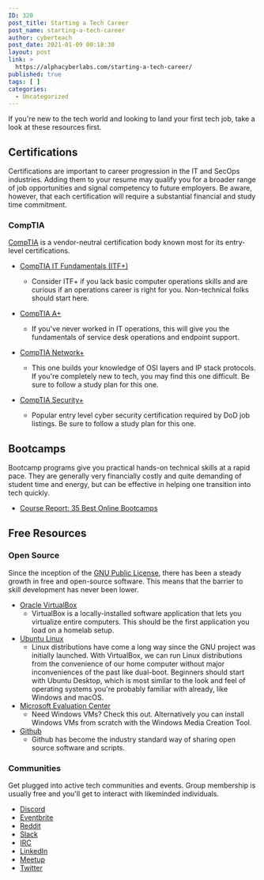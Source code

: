 ```yaml
---
ID: 320
post_title: Starting a Tech Career
post_name: starting-a-tech-career
author: cyberteach
post_date: 2021-01-09 00:18:30
layout: post
link: >
  https://alphacyberlabs.com/starting-a-tech-career/
published: true
tags: [ ]
categories:
  - Uncategorized
---
```

If you're new to the tech world and looking to land your first tech job, take a look at these resources first.

## Certifications

Certifications are important to career progression in the IT and SecOps industries. Adding them to your resume may qualify you for a broader range of job opportunities and signal competency to future employers. Be aware, however, that each certification will require a substantial financial and study time commitment.

### CompTIA

[CompTIA][2] is a vendor-neutral certification body known most for its entry-level certifications.

*   [CompTIA IT Fundamentals (ITF+)][3]
    
    *   Consider ITF+ if you lack basic computer operations skills and are curious if an operations career is right for you. Non-technical folks should start here.

*   [CompTIA A+][4]
    
    *   If you've never worked in IT operations, this will give you the fundamentals of service desk operations and endpoint support.

*   [CompTIA Network+][5]
    
    *   This one builds your knowledge of OSI layers and IP stack protocols. If you're completely new to tech, you may find this one difficult. Be sure to follow a study plan for this one.

*   [CompTIA Security+][6]
    
    *   Popular entry level cyber security certification required by DoD job listings. Be sure to follow a study plan for this one.

## Bootcamps

Bootcamp programs give you practical hands-on technical skills at a rapid pace. They are generally very financially costly and quite demanding of student time and energy, but can be effective in helping one transition into tech quickly.

*   [Course Report: 35 Best Online Bootcamps][7]

## Free Resources

### Open Source

Since the inception of the [GNU Public License][8], there has been a steady growth in free and open-source software. This means that the barrier to skill development has never been lower.

*   [Oracle VirtualBox][9] 
    *   VirtualBox is a locally-installed software application that lets you virtualize entire computers. This should be the first application you load on a homelab setup.
*   [Ubuntu Linux][10] 
    *   Linux distributions have come a long way since the GNU project was initially launched. With VirtualBox, we can run Linux distributions from the convenience of our home computer without major inconveniences of the past like dual-boot. Beginners should start with Ubuntu Desktop, which is most similar to the look and feel of operating systems you're probably familiar with already, like Windows and macOS.
*   [Microsoft Evaluation Center][11] 
    *   Need Windows VMs? Check this out. Alternatively you can install Windows VMs from scratch with the Windows Media Creation Tool.
*   [Github][12] 
    *   Github has become the industry standard way of sharing open source software and scripts.

### Communities

Get plugged into active tech communities and events. Group membership is usually free and you'll get to interact with likeminded individuals.

*   [Discord][13]
*   [Eventbrite][14]
*   [Reddit][15]
*   [Slack][16]
*   [IRC][17]
*   [LinkedIn][18]
*   [Meetup][19]
*   [Twitter][20]

#

 [1]: ../../_images/code-1839406_640.jpg
 [2]: https://www.comptia.org/home
 [3]: https://www.comptia.org/certifications/it-fundamentals
 [4]: https://www.comptia.org/certifications/a
 [5]: https://www.comptia.org/certifications/network
 [6]: https://www.comptia.org/certifications/security
 [7]: https://www.coursereport.com/best-online-bootcamps
 [8]: https://en.wikipedia.org/wiki/GNU_General_Public_License
 [9]: https://www.virtualbox.org/
 [10]: https://ubuntu.com/
 [11]: https://www.microsoft.com/en-us/evalcenter/
 [12]: https://github.com/
 [13]: https://discordapp.com/
 [14]: https://www.eventbrite.com/
 [15]: https://www.reddit.com/
 [16]: https://slack.com/
 [17]: https://hexchat.github.io/index.html
 [18]: https://www.linkedin.com/
 [19]: https://www.meetup.com/
 [20]: https://twitter.com/home